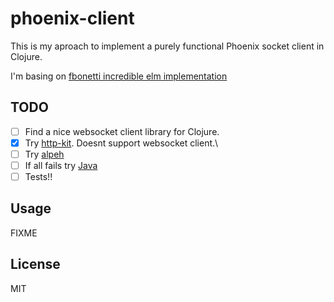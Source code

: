 # phoenix-client

This is my aproach to implement a purely functional Phoenix socket client in Clojure.

I'm basing on [fbonetti incredible elm implementation](https://github.com/fbonetti/elm-phoenix-socket)

## TODO
- [ ] Find a nice websocket client library for Clojure.
- [x] Try [http-kit](https://github.com/http-kit/http-kit). Doesnt support websocket client.\
- [ ] Try [alpeh](https://github.com/ztellman/aleph)
- [ ] If all fails try [Java](https://github.com/TooTallNate/Java-WebSocket)
- [ ] Tests!!

## Usage

FIXME

## License

MIT
